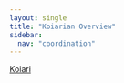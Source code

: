 ```yaml
---
layout: single
title: "Koiarian Overview"
sidebar:
  nav: "coordination"
---
```



[Koiari](/coordination/cfiles/koiari.pdf)

